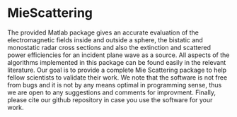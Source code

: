 # MieScattering
The provided Matlab package gives an accurate evaluation of the electromagnetic fields inside
and outside a sphere, the bistatic and monostatic radar cross sections and also the extinction and
scattered power efficiencies for an incident plane wave as a source. All aspects of the algorithms
implemented in this package can be found easily in the relevant literature. Our goal is to provide
a complete Mie Scattering package to help fellow scientists to validate their work. We note that
the software is not free from bugs and it is not by any means optimal in programming sense, thus
we are open to any suggestions and comments for improvment. Finally, please cite our github
repository in case you use the software for your work.

